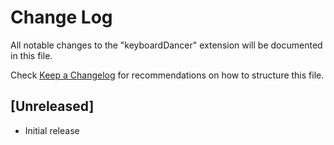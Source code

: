 # Change Log

All notable changes to the "keyboardDancer" extension will be documented in this file.

Check [Keep a Changelog](http://keepachangelog.com/) for recommendations on how to structure this file.

## [Unreleased]

- Initial release
